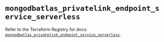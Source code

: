# `mongodbatlas_privatelink_endpoint_service_serverless`

Refer to the Terraform Registry for docs: [`mongodbatlas_privatelink_endpoint_service_serverless`](https://registry.terraform.io/providers/mongodb/mongodbatlas/1.33.0/docs/resources/privatelink_endpoint_service_serverless).
